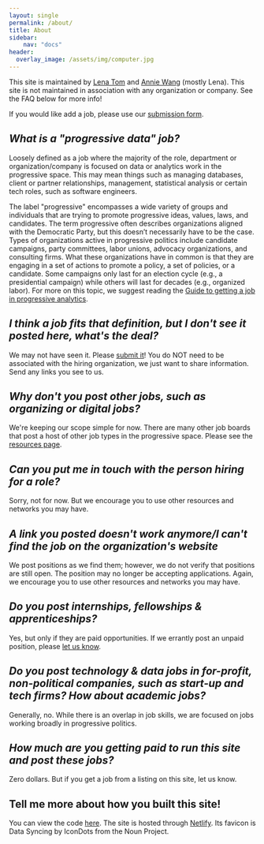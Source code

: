 ```yaml
---
layout: single
permalink: /about/
title: About
sidebar:
    nav: "docs"
header:
  overlay_image: /assets/img/computer.jpg
---
```


This site is maintained by [Lena Tom](mailto:lena@progressivedatajobs.org) and [Annie Wang](mailto:annie@progressivedatajobs.org) (mostly Lena). This site is not maintained in association with any organization or company. See the FAQ below for more info!

If you would like add a job, please use our [submission form](/submit/).

## *What is a "progressive data" job?*

Loosely defined as a job where the majority of the role, department or organization/company is focused on data or analytics work in the progressive space. This may mean things such as managing databases, client or partner relationships, management, statistical analysis or certain tech roles, such as software engineers. 

The label "progressive" encompasses a wide variety of groups and individuals that are trying to promote progressive ideas, values, laws, and candidates. The term progressive often describes organizations aligned with the Democratic Party, but this doesn’t necessarily have to be the case. Types of organizations active in progressive politics include candidate campaigns, party committees, labor unions, advocacy organizations, and consulting firms. What these organizations have in common is that they are engaging in a set of actions to promote a policy, a set of policies, or a candidate. Some campaigns only last for an election cycle (e.g., a presidential campaign) while others will last for decades (e.g., organized labor).
For more on this topic, we suggest reading the [Guide to getting a job in progressive analytics](https://www.guide.progressivedatajobs.org/).

## *I think a job fits that definition, but I don't see it posted here, what's the deal?*

We may not have seen it. Please [submit it](/submit/)! You do NOT need to be associated with the hiring organization, we just want to share information. Send any links you see to us.

## *Why don't you post other jobs, such as organizing or digital jobs?*

We're keeping our scope simple for now. There are many other job boards that post a host of other job types in the progressive space. Please see the [resources page](/resources/).

## *Can you put me in touch with the person hiring for a role?*

Sorry, not for now. But we encourage you to use other resources and networks you may have.

## *A link you posted doesn't work anymore/I can't find the job on the organization's website*

We post positions as we find them; however, we do not verify that positions are still open. The position may no longer be accepting applications. Again, we encourage you to use other resources and networks you may have.

## *Do you post internships, fellowships & apprenticeships?*

Yes, but only if they are paid opportunities. If we errantly post an unpaid position, please [let us know](mailto:lena@progressivedatajobs.org).

## *Do you post technology & data jobs in for-profit, non-political companies, such as start-up and tech firms? How about academic jobs?*

Generally, no. While there is an overlap in job skills, we are focused on jobs working broadly in progressive politics. 

## *How much are you getting paid to run this site and post these jobs?*

Zero dollars. But if you get a job from a listing on this site, let us know. 

## Tell me more about how you built this site!

You can view the code [here](https://github.com/anniejw6/progressivedatajobs). 
The site is hosted through [Netlify](https://www.netlify.com/).
Its favicon is Data Syncing by IconDots from the Noun Project. 


